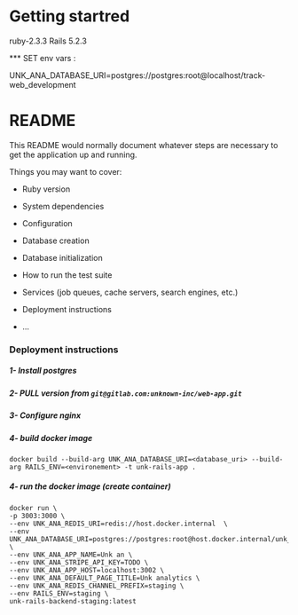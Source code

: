 # Getting startred 

ruby-2.3.3
Rails 5.2.3

*** SET env vars : 

UNK_ANA_DATABASE_URI=postgres://postgres:root@localhost/track-web_development


# README

This README would normally document whatever steps are necessary to get the
application up and running.

Things you may want to cover:

* Ruby version

* System dependencies

* Configuration

* Database creation

* Database initialization

* How to run the test suite

* Services (job queues, cache servers, search engines, etc.)

* Deployment instructions

* ...


### Deployment instructions 

##### 1- Install postgres

##### 2- PULL version from `git@gitlab.com:unknown-inc/web-app.git`

##### 3- Configure nginx 

##### 4- build docker image
`docker build --build-arg UNK_ANA_DATABASE_URI=<database_uri> --build-arg RAILS_ENV=<environement> -t unk-rails-app .`

##### 4- run the docker image (create container)
```
docker run \
-p 3003:3000 \
--env UNK_ANA_REDIS_URI=redis://host.docker.internal  \
--env UNK_ANA_DATABASE_URI=postgres://postgres:root@host.docker.internal/unk_ana_staging \
--env UNK_ANA_APP_NAME=Unk an \
--env UNK_ANA_STRIPE_API_KEY=TODO \
--env UNK_ANA_APP_HOST=localhost:3002 \
--env UNK_ANA_DEFAULT_PAGE_TITLE=Unk analytics \
--env UNK_ANA_REDIS_CHANNEL_PREFIX=staging \
--env RAILS_ENV=staging \
unk-rails-backend-staging:latest 
```